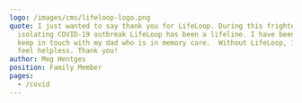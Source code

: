 ```yaml
---
logo: /images/cms/lifeloop-logo.png
quote: I just wanted to say thank you for LifeLoop. During this frightening,
  isolating COVID-19 outbreak LifeLoop has been a lifeline. I have been able to
  keep in touch with my dad who is in memory care.  Without LifeLoop, I would
  feel helpless. Thank you!
author: Meg Hentges
position: Family Member
pages:
  - /covid
---
```

